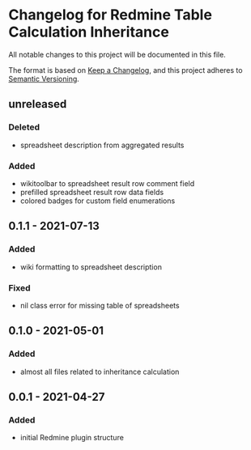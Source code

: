 # Changelog for Redmine Table Calculation Inheritance

All notable changes to this project will be documented in this file.

The format is based on [Keep a Changelog](https://keepachangelog.com/en/1.0.0/),
and this project adheres to [Semantic Versioning](https://semver.org/spec/v2.0.0.html).

## unreleased

### Deleted

* spreadsheet description from aggregated results

### Added

* wikitoolbar to spreadsheet result row comment field
* prefilled spreadsheet result row data fields
* colored badges for custom field enumerations

## 0.1.1 - 2021-07-13

### Added

* wiki formatting to spreadsheet description

### Fixed

* nil class error for missing table of spreadsheets

## 0.1.0 - 2021-05-01

### Added

* almost all files related to inheritance calculation

## 0.0.1 - 2021-04-27

### Added

* initial Redmine plugin structure

